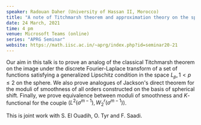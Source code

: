 ```yaml
---
speaker: Radouan Daher (University of Hassan II, Morocco)
title: "A note of Titchmarsh theorem and approximation theory on the sphere"
date: 24 March, 2021
time: 4 pm
venue: Microsoft Teams (online)
series: "APRG Seminar"
website: https://math.iisc.ac.in/~aprg/index.php?id=seminar20-21
---
```


Our aim in this talk is to prove an analog of the classical Titchmarsh
theorem on the image under the discrete Fourier-Laplace transform of a
set of functions satisfying a generalized Lipschitz condition in the space
$L_p, 1 < p \leq 2$ on the sphere. We also prove analogues of Jackson's
direct theorem for the moduli of smoothness of all orders constructed on
the basis of spherical shift. Finally, we prove equivalence between moduli
of smoothness and $K$-functional for the couple
$(L^2 (\sigma^{m-1} ), W^r_2 (\sigma^{m-1} ))$.

This is joint work with S. El Ouadih, O. Tyr and F. Saadi.
